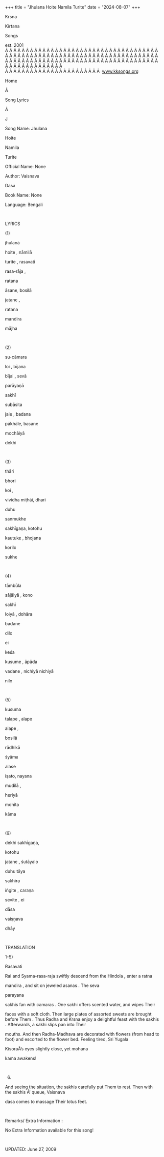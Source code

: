 +++ 
title = "Jhulana Hoite Namila Turite"
date = "2024-08-07"
+++

Krsna
 
Kirtana
 
Songs

est. 2001
Â Â Â Â Â Â Â Â Â Â Â Â Â Â Â Â Â Â Â Â Â Â Â Â Â Â Â Â Â Â Â Â Â Â Â Â Â Â Â Â Â Â Â Â Â Â Â Â Â Â Â Â Â Â Â Â Â Â Â Â Â Â Â Â Â Â Â Â Â Â Â Â Â Â Â Â Â Â Â Â Â Â Â Â Â Â Â Â Â Â Â Â Â Â Â Â Â Â Â Â Â Â Â Â Â Â Â Â Â Â Â Â Â Â Â Â Â Â Â Â Â Â Â Â Â  
Â Â Â Â Â Â Â Â Â Â Â Â Â Â Â Â Â Â Â Â Â Â Â  
www.kksongs.org








Home


Ã 
 
Song Lyrics
 
Ã 
 
J


Song Name: 
Jhulana
 
Hoite
 
Namila
 
Turite


Official Name: None


Author: 
Vaisnava
 
Dasa


Book Name: None


Language: 
Bengali


 


LYRICS


(1)


jhulanā
 
hoite
, 
nāmilā
 
turite
, rasavatī

rasa-rāja
,


ratana

āsane, 
bosilā
 
jatane
,

ratana
 
mandira
 
mājha


 


(2)


su-cāmara
 
loi
, 
bījana


bījai
, 
sevā
 
parāyaṇā
 
sakhī


subāsita
 
jale
, 
badana

pākhāle, 
basane
 
mochāiyā


dekhi


 


(3)


thāri
 
bhori
 
koi
,

vividha
 miṭhāi, 
dhari


duhu
 
sanmukhe


sakhīgaṇa, 
kotohu
 
kautuke
, 
bhojana
 
korilo
 
sukhe


 


(4)


tāmbūla
 
sājāiyā
, 
kono
 
sakhī
 
loiyā
, 
dohāra
 
badane
 
dilo


ei
 
keśa
 
kusume
, 
āpāda
 
vadane
,
nichiyā 
nichiyā
 
nilo


 


(5)


kusuma
 
talape
, 
alape
 
alape
,

bosilā
 
rādhikā

śyāma


alase

iṣato, 
nayana
 
mudilā
,

heriyā
 
mohita
 
kāma


 


(6)


dekhi
 sakhīgaṇa,

kotohu
 
jatane
, 
śutāyalo
 
duhu
 tāya


sakhīra
 
ińgite
, 
caraṇa
 
sevite
, 
ei
 
dāsa
 
vaiṣṇava

dhāy


 


TRANSLATION


1-5)

Rasavati
 
Rai
 and 
Syama-rasa-raja
 swiftly descend from the 
Hindola
, enter a 
ratna
 
mandira
, and sit on jeweled 
asanas
.
The 
seva
 
parayana
 
sakhis
 fan with 
camaras
. One 
sakhi
 offers scented water, and wipes 
Their

faces with a soft cloth. Then large plates of assorted sweets are brought
before 
Them
. Thus 
Radha
 and 
Krsna
 enjoy a delightful feast with the 
sakhis
.
Afterwards, a 
sakhi
 slips pan into 
Their

mouths. And then 
Radha-Madhava
 are decorated with
flowers (from head to foot) and escorted to the flower bed. Feeling tired, Sri 
Yugala
 
KisoraÂ’s
 eyes slightly
close, yet 
mohana
 
kama
 awakens! 


 


6)
And seeing the situation, the 
sakhis
 carefully put 
Them
 to rest. Then with the 
sakhis
Â’
queue, 
Vaisnava
 
dasa
 comes
to massage 
Their
 lotus feet.


 


Remarks/
Extra Information
: 


No Extra Information available for this song!


 


UPDATED:
 June 27, 2009